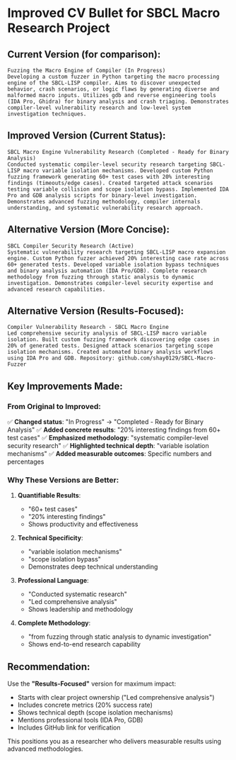 # Improved CV Bullet for SBCL Macro Research Project

## Current Version (for comparison):
```
Fuzzing the Macro Engine of Compiler (In Progress)
Developing a custom fuzzer in Python targeting the macro processing engine of the SBCL-LISP compiler. Aims to discover unexpected behavior, crash scenarios, or logic flaws by generating diverse and malformed macro inputs. Utilizes gdb and reverse engineering tools (IDA Pro, Ghidra) for binary analysis and crash triaging. Demonstrates compiler-level vulnerability research and low-level system investigation techniques.
```

## Improved Version (Current Status):
```
SBCL Macro Engine Vulnerability Research (Completed - Ready for Binary Analysis)
Conducted systematic compiler-level security research targeting SBCL-LISP macro variable isolation mechanisms. Developed custom Python fuzzing framework generating 60+ test cases with 20% interesting findings (timeouts/edge cases). Created targeted attack scenarios testing variable collision and scope isolation bypass. Implemented IDA Pro and GDB analysis scripts for binary-level investigation. Demonstrates advanced fuzzing methodology, compiler internals understanding, and systematic vulnerability research approach.
```

## Alternative Version (More Concise):
```
SBCL Compiler Security Research (Active)
Systematic vulnerability research targeting SBCL-LISP macro expansion engine. Custom Python fuzzer achieved 20% interesting case rate across 60+ generated tests. Developed variable isolation bypass techniques and binary analysis automation (IDA Pro/GDB). Complete research methodology from fuzzing through static analysis to dynamic investigation. Demonstrates compiler-level security expertise and advanced research capabilities.
```

## Alternative Version (Results-Focused):
```
Compiler Vulnerability Research - SBCL Macro Engine
Led comprehensive security analysis of SBCL-LISP macro variable isolation. Built custom fuzzing framework discovering edge cases in 20% of generated tests. Designed attack scenarios targeting scope isolation mechanisms. Created automated binary analysis workflows using IDA Pro and GDB. Repository: github.com/shay0129/SBCL-Macro-Fuzzer
```

## Key Improvements Made:

### From Original to Improved:
✅ **Changed status**: "In Progress" → "Completed - Ready for Binary Analysis"
✅ **Added concrete results**: "20% interesting findings from 60+ test cases"
✅ **Emphasized methodology**: "systematic compiler-level security research"
✅ **Highlighted technical depth**: "variable isolation mechanisms"
✅ **Added measurable outcomes**: Specific numbers and percentages

### Why These Versions are Better:

1. **Quantifiable Results**: 
   - "60+ test cases"
   - "20% interesting findings"
   - Shows productivity and effectiveness

2. **Technical Specificity**:
   - "variable isolation mechanisms"
   - "scope isolation bypass"
   - Demonstrates deep technical understanding

3. **Professional Language**:
   - "Conducted systematic research"
   - "Led comprehensive analysis"
   - Shows leadership and methodology

4. **Complete Methodology**:
   - "from fuzzing through static analysis to dynamic investigation"
   - Shows end-to-end research capability

## Recommendation:
Use the **"Results-Focused"** version for maximum impact:
- Starts with clear project ownership ("Led comprehensive analysis")
- Includes concrete metrics (20% success rate)
- Shows technical depth (scope isolation mechanisms)
- Mentions professional tools (IDA Pro, GDB)
- Includes GitHub link for verification

This positions you as a researcher who delivers measurable results using advanced methodologies.
